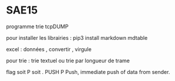 ﻿# SAE15
programme trie tcpDUMP

pour installer les librairies :
pip3 install markdown mdtable

excel : 
données , convertir , virgule

pour trie :
trie textuel ou trie par longueur de trame 


flag soit P soit .
PUSH 	P 	Push, immediate push of data from sender.
